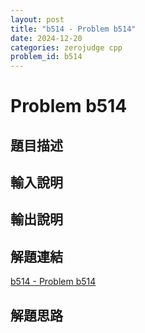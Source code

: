```yaml
---
layout: post
title: "b514 - Problem b514"
date: 2024-12-20
categories: zerojudge cpp
problem_id: b514
---
```


# Problem b514

## 題目描述



## 輸入說明



## 輸出說明



## 解題連結

[b514 - Problem b514](https://zerojudge.tw/ShowProblem?problemid=b514)

## 解題思路

